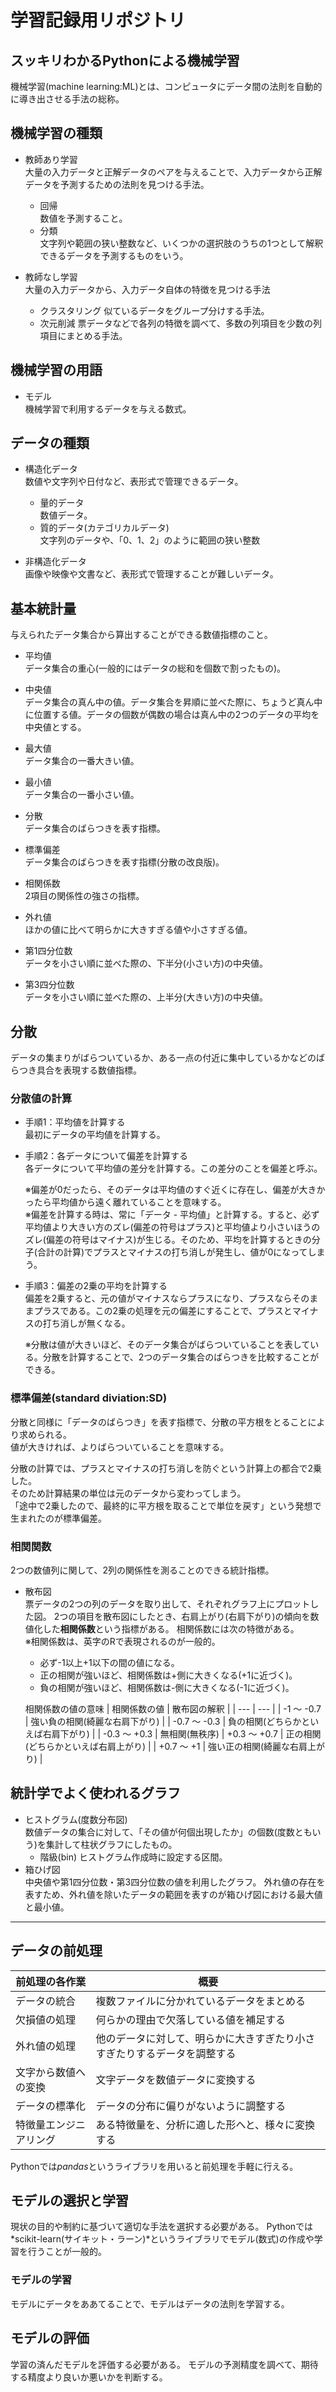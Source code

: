# 学習記録用リポジトリ

## スッキリわかるPythonによる機械学習

機械学習(machine learning:ML)とは、コンピュータにデータ間の法則を自動的に導き出させる手法の総称。

## 機械学習の種類

- 教師あり学習  
大量の入力データと正解データのペアを与えることで、入力データから正解データを予測するための法則を見つける手法。
    - 回帰  
        数値を予測すること。
    - 分類  
        文字列や範囲の狭い整数など、いくつかの選択肢のうちの1つとして解釈できるデータを予測するものをいう。

- 教師なし学習  
大量の入力データから、入力データ自体の特徴を見つける手法
    - クラスタリング
        似ているデータをグループ分けする手法。
    - 次元削減
        票データなどで各列の特徴を調べて、多数の列項目を少数の列項目にまとめる手法。

## 機械学習の用語
- モデル  
機械学習で利用するデータを与える数式。

## データの種類
- 構造化データ  
数値や文字列や日付など、表形式で管理できるデータ。
    - 量的データ  
        数値データ。
    - 質的データ(カテゴリカルデータ)  
        文字列のデータや、「0、1、2」のように範囲の狭い整数

- 非構造化データ  
画像や映像や文書など、表形式で管理することが難しいデータ。


## 基本統計量
与えられたデータ集合から算出することができる数値指標のこと。

- 平均値  
    データ集合の重心(一般的にはデータの総和を個数で割ったもの)。
- 中央値  
    データ集合の真ん中の値。データ集合を昇順に並べた際に、ちょうど真ん中に位置する値。データの個数が偶数の場合は真ん中の2つのデータの平均を中央値とする。
- 最大値  
    データ集合の一番大きい値。
- 最小値  
    データ集合の一番小さい値。
- 分散  
    データ集合のばらつきを表す指標。
- 標準偏差  
    データ集合のばらつきを表す指標(分散の改良版)。
- 相関係数  
    2項目の関係性の強さの指標。

- 外れ値  
    ほかの値に比べて明らかに大きすぎる値や小さすぎる値。
- 第1四分位数  
    データを小さい順に並べた際の、下半分(小さい方)の中央値。
- 第3四分位数  
    データを小さい順に並べた際の、上半分(大きい方)の中央値。

## 分散
データの集まりがばらついているか、ある一点の付近に集中しているかなどのばらつき具合を表現する数値指標。

### 分散値の計算
- 手順1：平均値を計算する  
    最初にデータの平均値を計算する。

- 手順2：各データについて偏差を計算する  
    各データについて平均値の差分を計算する。この差分のことを偏差と呼ぶ。

    ※偏差が0だったら、そのデータは平均値のすぐ近くに存在し、偏差が大きかったら平均値から遠く離れていることを意味する。  
    ※偏差を計算する時は、常に「データ - 平均値」と計算する。すると、必ず平均値より大きい方のズレ(偏差の符号はプラス)と平均値より小さいほうのズレ(偏差の符号はマイナス)が生じる。そのため、平均を計算するときの分子(合計の計算)でプラスとマイナスの打ち消しが発生し、値が0になってしまう。

- 手順3：偏差の2乗の平均を計算する  
    偏差を2乗すると、元の値がマイナスならプラスになり、プラスならそのままプラスである。この2乗の処理を元の偏差にすることで、プラスとマイナスの打ち消しが無くなる。

    ※分散は値が大きいほど、そのデータ集合がばらついていることを表している。分散を計算することで、2つのデータ集合のばらつきを比較することができる。


### 標準偏差(standard diviation:SD)
分散と同様に「データのばらつき」を表す指標で、分散の平方根をとることにより求められる。  
値が大きければ、よりばらついていることを意味する。  

分散の計算では、プラスとマイナスの打ち消しを防ぐという計算上の都合で2乗した。  
そのため計算結果の単位は元のデータから変わってしまう。  
「途中で2乗したので、最終的に平方根を取ることで単位を戻す」という発想で生まれたのが標準偏差。

### 相関関数
2つの数値列に関して、2列の関係性を測ることのできる統計指標。
- 散布図  
    票データの2つの列のデータを取り出して、それぞれグラフ上にプロットした図。
    2つの項目を散布図にしたとき、右肩上がり(右肩下がり)の傾向を数値化した**相関係数**という指標がある。
    相関係数には次の特徴がある。  
    ※相関係数は、英字のRで表現されるのが一般的。

    - 必ず-1以上+1以下の間の値になる。
    - 正の相関が強いほど、相関係数は+側に大きくなる(+1に近づく)。
    - 負の相関が強いほど、相関係数は-側に大きくなる(-1に近づく)。

    相関係数の値の意味
    | 相関係数の値 | 散布図の解釈 |
    | --- | --- |
    | -1   ～ -0.7 | 強い負の相関(綺麗な右肩下がり) |
    | -0.7 ～ -0.3 | 負の相関(どちらかといえば右肩下がり) |
    | -0.3 ～ +0.3 | 無相関(無秩序)
    | +0.3 ～ +0.7 | 正の相関(どちらかといえば右肩上がり) |
    | +0.7 ～ +1   | 強い正の相関(綺麗な右肩上がり) |

## 統計学でよく使われるグラフ
- ヒストグラム(度数分布図)  
数値データの集合に対して、「その値が何個出現したか」の個数(度数ともいう)を集計して柱状グラフにしたもの。
    - 階級(bin)
    ヒストグラム作成時に設定する区間。
- 箱ひげ図  
中央値や第1四分位数・第3四分位数の値を利用したグラフ。
外れ値の存在を表すため、外れ値を除いたデータの範囲を表すのが箱ひげ図における最大値と最小値。


---

## データの前処理

| 前処理の各作業 | 概要 |
| --- | --- |
| データの統合 | 複数ファイルに分かれているデータをまとめる |
| 欠損値の処理 | 何らかの理由で欠落している値を補足する |
| 外れ値の処理 | 他のデータに対して、明らかに大きすぎたり小さすぎたりするデータを調整する |
| 文字から数値への変換 | 文字データを数値データに変換する |
| データの標準化 | データの分布に偏りがないように調整する |
| 特徴量エンジニアリング | ある特徴量を、分析に適した形へと、様々に変換する |

Pythonでは*pandas*というライブラリを用いると前処理を手軽に行える。

## モデルの選択と学習
現状の目的や制約に基づいて適切な手法を選択する必要がある。
Pythonでは*scikit-learn(サイキット・ラーン)*というライブラリでモデル(数式)の作成や学習を行うことが一般的。

### モデルの学習
モデルにデータをああてることで、モデルはデータの法則を学習する。

## モデルの評価
学習の済んだモデルを評価する必要がある。
モデルの予測精度を調べて、期待する精度より良いか悪いかを判断する。




